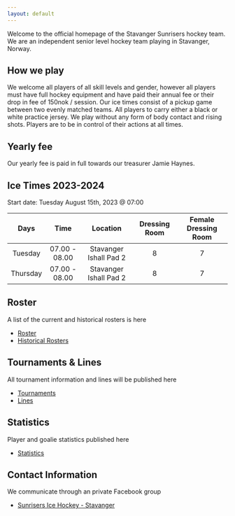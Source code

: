 ```yaml
---
layout: default
---
```

Welcome to the official homepage of the Stavanger Sunrisers hockey team. We are an independent senior level hockey team playing in Stavanger, Norway.

## How we play
We welcome all players of all skill levels and gender, however all players must have full hockey equipment and have paid their annual fee or their drop in fee of 150nok / session. Our ice times consist of a pickup game between two evenly matched teams. All players to carry either a black or white practice jersey. We play without any form of body contact and rising shots. Players are to be in control of their actions at all times.

## Yearly fee
Our yearly fee is paid in full towards our treasurer Jamie Haynes.

## Ice Times 2023-2024

Start date: Tuesday August 15th, 2023 @ 07:00

|Days|Time|Location|Dressing Room|Female Dressing Room|
|:-:|:-:|:-:|:-:|:-:|
|Tuesday|07.00 - 08.00|Stavanger Ishall Pad 2|8|7|
|Thursday|07.00 - 08.00|Stavanger Ishall Pad 2|8|7|

## Roster
A list of the current and historical rosters is here
* [Roster](./roster.md)
* [Historical Rosters](./roster-legacy.md)

## Tournaments & Lines
All tournament information and lines will be published here
* [Tournaments](./tournaments.md)
* [Lines](./lines.md)

## Statistics
Player and goalie statistics published here
* [Statistics](./statistics.md)

## Contact Information
We communicate through an private Facebook group
* [Sunrisers Ice Hockey - Stavanger](https://www.facebook.com/groups/27190567208)
